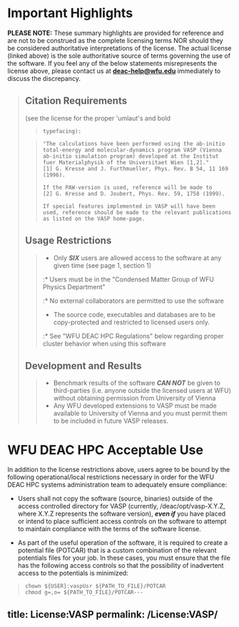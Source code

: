 # Important Highlights

**PLEASE NOTE:** These summary highlights are provided for reference and
are not to be construed as the complete licensing terms NOR should they
be considered authoritative interpretations of the license. The actual
license (linked above) is the sole authoritative source of terms
governing the use of the software. If you feel any of the below
statements misrepresents the license above, please contact us at
**deac-help@wfu.edu** immediately to discuss the discrepancy.

> ## Citation Requirements
>
> (see the license for the proper 'umlaut's and bold
> >     typefacing):
>
> >
> >
> >     "The calculations have been performed using the ab-initio total-energy and molecular-dynamics program VASP (Vienna ab-initio simulation program) developed at the Institut fuer Materialphysik of the Universitaet Wien [1,2]."
> >     [1] G. Kresse and J. Furthmueller, Phys. Rev. B 54, 11 169 (1996).
> >
> >     If the PAW-version is used, reference will be made to
> >     [2] G. Kresse and D. Joubert, Phys. Rev. 59, 1758 (1999).
> >
> >     If special features implemented in VASP will have been used, reference should be made to the relevant publications as listed on the VASP home-page.
>
> ## Usage Restrictions
>
> >   - Only ***SIX*** users are allowed access to the software at any
> >     given time (see page 1, section 1)
> >
> > :\* Users must be in the "Condensed Matter Group of WFU Physics
> > Department"
> >
> > :\* No external collaborators are permitted to use the software
> >
> >   - The source code, executables and databases are to be
> >     copy-protected and restricted to licensed users only.
> >
> > :\* See "WFU DEAC HPC Regulations" below regarding proper cluster
> > behavior when using this software
>
> ## Development and Results
>
> >   - Benchmark results of the software ***CAN NOT*** be given to
> >     third-parties (i.e. anyone outside the licensed users at WFU)
> >     without obtaining permission from University of Vienna
> >   - Any WFU developed extensions to VASP must be made available to
> >     University of Vienna and you must permit them to be included in
> >     future VASP releases.

# WFU DEAC HPC Acceptable Use

In addition to the license restrictions above, users agree to be bound
by the following operational/local restrictions necessary in order for
the WFU DEAC HPC systems administration team to adequately ensure
compliance:

  - Users shall not copy the software (source, binaries) outside of the
    access controlled directory for VASP (currently,
    /deac/opt/vasp-X.Y.Z, where X.Y.Z represents the software version),
    ***even if*** you have placed or intend to place sufficient access
    controls on the software to attempt to maintain compliance with the
    terms of the software license.

<!-- end list -->

  - As part of the useful operation of the software, it is required to
    create a potential file (POTCAR) that is a custom combination of the
    relevant potentials files for your job. In these cases, you must
    ensure that the file has the following access controls so that the
    possibility of inadvertent access to the potentials is minimized:

>
>
>     chown ${USER}:vaspUsr ${PATH_TO_FILE}/POTCAR
>     chmod g=,o= ${PATH_TO_FILE}/POTCAR---
title: License:VASP
permalink: /License:VASP/
---

